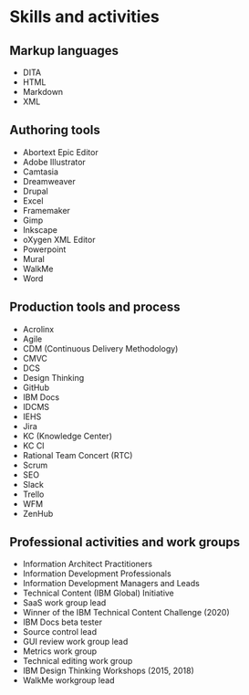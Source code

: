 # Skills and activities

## Markup languages

* DITA
* HTML
* Markdown
* XML

## Authoring tools

* Abortext Epic Editor
* Adobe Illustrator
* Camtasia
* Dreamweaver
* Drupal
* Excel
* Framemaker
* Gimp
* Inkscape
* oXygen XML Editor
* Powerpoint
* Mural
* WalkMe
* Word

## Production tools and process

* Acrolinx
* Agile
* CDM (Continuous Delivery Methodology)
* CMVC
* DCS
* Design Thinking
* GitHub 
* IBM Docs
* IDCMS
* IEHS
* Jira
* KC (Knowledge Center)
* KC CI
* Rational Team Concert (RTC)
* Scrum
* SEO
* Slack
* Trello
* WFM
* ZenHub

## Professional activities and work groups 

* Information Architect Practitioners
* Information Development Professionals
* Information Development Managers and Leads
* Technical Content (IBM Global) Initiative
* SaaS work group lead
* Winner of the IBM Technical Content Challenge (2020)
* IBM Docs beta tester
* Source control lead
* GUI review work group lead
* Metrics work group
* Technical editing work group
* IBM Design Thinking Workshops (2015, 2018)
* WalkMe workgroup lead

